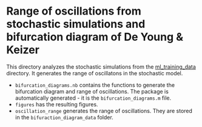 # Range of oscillations from stochastic simulations and bifurcation diagram of De Young & Keizer

This directory analyzes the stochastic simulations from the [ml_training_data](../ml_training_data) directory. It generates the range of oscillatons in the stochastic model.

* `bifurcation_diagrams.nb` contains the functions to generate the bifurcation diagram and range of oscillations. The package is automatically generated - it is the `bifurcation_diagrams.m` file.
* `figures` has the resulting figures.
* `oscillation_range` generates the range of oscillations. They are stored in the `bifuraction_diagram_data` folder.